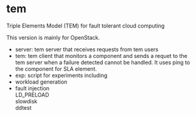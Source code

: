tem
===

Triple Elements Model (TEM) for fault tolerant cloud computing

This version is mainly for OpenStack.

- server: tem server that receives requests from tem users
- tem: tem client that monitors a component and sends a requet to the tem server when a failure detected cannot be handled.
     It uses ping to the component for SLA element.
- exp: script for experiments including 
- workload generation
- fault injection  
  LD_PRELOAD  
  slowdisk  
  ddtest
